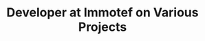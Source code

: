 ---
title: "Developer at Immotef on Various Projects"
layout: single
permalink: /immotef/
author_profile: true
toc: true
---